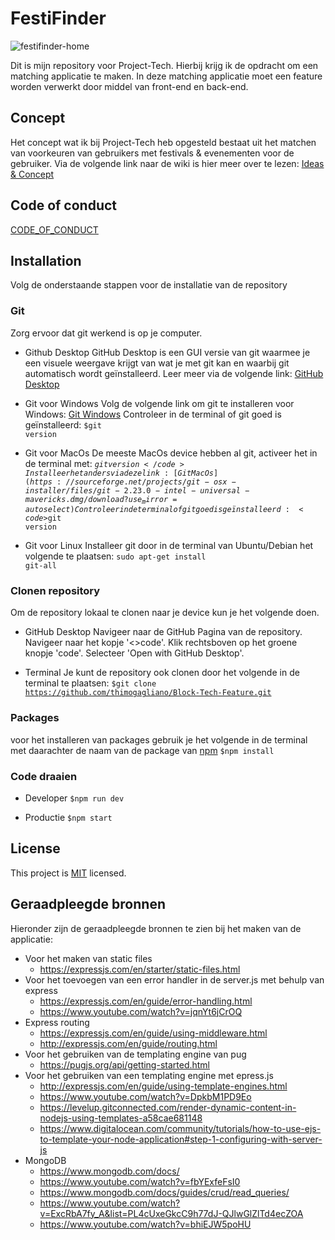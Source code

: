 # FestiFinder
![festifinder-home](https://user-images.githubusercontent.com/94388546/176566208-7f6c7ce9-64fb-4617-9a7a-b2fe6c68b870.jpg)

Dit is mijn repository voor Project-Tech. Hierbij krijg ik de opdracht om een matching applicatie te maken. In deze matching applicatie moet een feature worden verwerkt door middel van front-end en back-end. 

## Concept
Het concept wat ik bij Project-Tech heb opgesteld bestaat uit het matchen van voorkeuren van gebruikers met festivals & evenementen voor de gebruiker. Via de volgende link naar de wiki is hier meer over te lezen: [Ideas & Concept](https://github.com/thimogagliano/Block-Tech-Feature/wiki/Ideas-&-Concept)

## Code of conduct
[CODE_OF_CONDUCT](https://github.com/thimogagliano/Block-Tech-Feature/blob/main/CODE_OF_CONDUCT.md)

## Installation
Volg de onderstaande stappen voor de installatie van de repository

### Git
Zorg ervoor dat git werkend is op je computer.

* Github Desktop
GitHub Desktop is een GUI versie van git waarmee je een visuele weergave krijgt van wat je met git kan en waarbij git automatisch wordt geïnstalleerd. Leer meer via de volgende link: [GitHub Desktop](https://desktop.github.com/)

* Git voor Windows
Volg de volgende link om git te installeren voor Windows: [Git Windows](https://gitforwindows.org/)
Controleer in de terminal of git goed is geïnstalleerd:
<code>$git version</code>

* Git voor MacOs
De meeste MacOs device hebben al git, activeer het in de terminal met:
<code>$git version</code>
Installeer het anders via deze link: [Git MacOs](https://sourceforge.net/projects/git-osx-installer/files/git-2.23.0-intel-universal-mavericks.dmg/download?use_mirror=autoselect)
Controleer in de terminal of git goed is geïnstalleerd:
<code>$git version</code>

* Git voor Linux
Installeer git door in de terminal van Ubuntu/Debian het volgende te plaatsen:
<code>sudo apt-get install git-all</code>

### Clonen repository
Om de repository lokaal te clonen naar je device kun je het volgende doen.

* GitHub Desktop
Navigeer naar de GitHub Pagina van de repository. Navigeer naar het kopje '<>code'. Klik rechtsboven op het groene knopje 'code'. Selecteer 'Open with GitHub Desktop'.

* Terminal
Je kunt de repository ook clonen door het volgende in de terminal te plaatsen:
<code>$git clone https://github.com/thimogagliano/Block-Tech-Feature.git</code>

### Packages
voor het installeren van packages gebruik je het volgende in de terminal met daarachter de naam van de package van [npm](https://www.npmjs.com/)
<code>$npm install</code>

### Code draaien
* Developer
<code>$npm run dev</code>

* Productie
<code>$npm start</code>

## License
This project is [MIT](https://github.com/thimogagliano/Block-Tech-Feature/blob/main/LICENSE.md) licensed.


## Geraadpleegde bronnen
Hieronder zijn de geraadpleegde bronnen te zien bij het maken van de applicatie:
* Voor het maken van static files
  * https://expressjs.com/en/starter/static-files.html
* Voor het toevoegen van een error handler in de server.js met behulp van express
  * https://expressjs.com/en/guide/error-handling.html
  * https://www.youtube.com/watch?v=jqnYt6jCrOQ
* Express routing
  * https://expressjs.com/en/guide/using-middleware.html
  * http://expressjs.com/en/guide/routing.html
* Voor het gebruiken van de templating engine van pug
  * https://pugjs.org/api/getting-started.html
* Voor het gebruiken van een templating engine met epress.js
  * http://expressjs.com/en/guide/using-template-engines.html
  * https://www.youtube.com/watch?v=DpkbM1PD9Eo
  * https://levelup.gitconnected.com/render-dynamic-content-in-nodejs-using-templates-a58cae681148
  * https://www.digitalocean.com/community/tutorials/how-to-use-ejs-to-template-your-node-application#step-1-configuring-with-server-js
* MongoDB
  * https://www.mongodb.com/docs/
  * https://www.youtube.com/watch?v=fbYExfeFsI0
  * https://www.mongodb.com/docs/guides/crud/read_queries/
  * https://www.youtube.com/watch?v=ExcRbA7fy_A&list=PL4cUxeGkcC9h77dJ-QJlwGlZlTd4ecZOA
  * https://www.youtube.com/watch?v=bhiEJW5poHU
